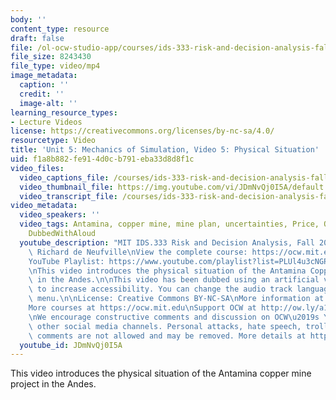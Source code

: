 ```yaml
---
body: ''
content_type: resource
draft: false
file: /ol-ocw-studio-app/courses/ids-333-risk-and-decision-analysis-fall-2021/unit-5-simulation-video-5_360p_16_9.mp4
file_size: 8243430
file_type: video/mp4
image_metadata:
  caption: ''
  credit: ''
  image-alt: ''
learning_resource_types:
- Lecture Videos
license: https://creativecommons.org/licenses/by-nc-sa/4.0/
resourcetype: Video
title: 'Unit 5: Mechanics of Simulation, Video 5: Physical Situation'
uid: f1a8b882-fe91-4d0c-b791-eba33d8d8f1c
video_files:
  video_captions_file: /courses/ids-333-risk-and-decision-analysis-fall-2021/1q1rqWLNObOKFOMULCEbyYL97dJRnuZJS_transcript.webvtt
  video_thumbnail_file: https://img.youtube.com/vi/JDmNvQj0I5A/default.jpg
  video_transcript_file: /courses/ids-333-risk-and-decision-analysis-fall-2021/1q1rqWLNObOKFOMULCEbyYL97dJRnuZJS_transcript.pdf
video_metadata:
  video_speakers: ''
  video_tags: Antamina, copper mine, mine plan, uncertainties, Price, Ore quality,
    DubbedWithAloud
  youtube_description: "MIT IDS.333 Risk and Decision Analysis, Fall 2021\nInstructor:\
    \ Richard de Neufville\nView the complete course: https://ocw.mit.edu/courses/ids-333-risk-and-decision-analysis-fall-2021/\n\
    YouTube Playlist: https://www.youtube.com/playlist?list=PLUl4u3cNGP62jwhTqp8_1kwrkDkxZhpQC\n\
    \nThis video introduces the physical situation of the Antamina Copper mine project\
    \ in the Andes.\n\nThis video has been dubbed using an artificial voice via https://aloud.area120.google.com\
    \ to increase accessibility. You can change the audio track language in the Settings\
    \ menu.\n\nLicense: Creative Commons BY-NC-SA\nMore information at https://ocw.mit.edu/terms\n\
    More courses at https://ocw.mit.edu\nSupport OCW at http://ow.ly/a1If50zVRlQ\n\
    \nWe encourage constructive comments and discussion on OCW\u2019s YouTube and\
    \ other social media channels. Personal attacks, hate speech, trolling, and inappropriate\
    \ comments are not allowed and may be removed. More details at https://ocw.mit.edu/comments."
  youtube_id: JDmNvQj0I5A
---
```

This video introduces the physical situation of the Antamina copper mine project in the Andes.
